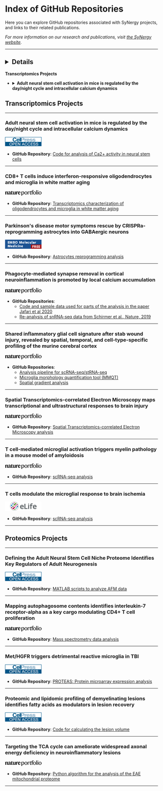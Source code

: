 # Index of GitHub Repositories

Here you can explore GitHub repositories associated with SyNergy projects, and links to their related publications.

_For more information on our research and publications, visit [the SyNergy website](https://synergy-munich.de/)._

---

## <details>
  <summary><strong>Transcriptomics Projects</strong></summary>

  <ul>
    <li>
      <details>
        <summary><strong>Adult neural stem cell activation in mice is regulated by the day/night cycle and intracellular calcium dynamics</strong></summary>
        <p>
          <a href="https://www.cell.com/cell/fulltext/S0092-8674(20)31748-7">
            <img src="assets/img/thumbnails/t1.png" alt="Thumbnail 1">
          </a>
          <br>
          <strong>GitHub Repository:</strong> 
          <a href="https://github.com/SaghatelyanLab/Calcium_analysis_in_NSC">
            Code for analysis of Ca2+ activity in neural stem cells
          </a>
        </p>
      </details>
    </li>
  </ul>
</details>


## Transcriptomics Projects
---

### **Adult neural stem cell activation in mice is regulated by the day/night cycle and intracellular calcium dynamics**
[![Alt text](assets/img/thumbnails/t1.png)](https://www.cell.com/cell/fulltext/S0092-8674(20)31748-7)
- **GitHub Repository**: [Code for analysis of Ca2+ activity in neural stem cells](https://github.com/SaghatelyanLab/Calcium_analysis_in_NSC)

---

### **CD8+ T cells induce interferon-responsive oligodendrocytes and microglia in white matter aging**
[![Alt text](assets/img/thumbnails/t2.png)](https://www.nature.com/articles/s41593-022-01183-6)
- **GitHub Repository**: [Transcriptomics characterization of oligodendrocytes and microglia in white matter aging](https://github.com/ISD-SystemsNeuroscience/Aging_Oligos_Microglia)

---

### **Parkinson's disease motor symptoms rescue by CRISPRa‐reprogramming astrocytes into GABAergic neurons**
[![Alt text](assets/img/thumbnails/t3.png)](https://www.embopress.org/doi/full/10.15252/emmm.202114797)
- **GitHub Repository**: [Astrocytes reprogramming analysis](https://github.com/theislab/astrocytes_reprogramming_analysis)

---

### **Phagocyte-mediated synapse removal in cortical neuroinflammation is promoted by local calcium accumulation**
[![Alt text](assets/img/thumbnails/t4.png)](https://www.nature.com/articles/s41593-020-00780-7)
- **GitHub Repositories**:
  - [Code and sample data used for parts of the analysis in the paper Jafari et al 2020](https://github.com/portugueslab/Jafari-et-al-2020)
  - [Re-analysis of snRNA-seq data from Schirmer et al., Nature, 2019](https://github.com/engelsdaniel/schirmer_reanalyzed)

---

### **Shared inflammatory glial cell signature after stab wound injury, revealed by spatial, temporal, and cell-type-specific profiling of the murine cerebral cortex**
[![Alt text](assets/img/thumbnails/t5.png)](https://www.nature.com/articles/s41467-024-46625-w)
- **GitHub Repositories**:
  - [Analysis pipeline for scRNA-seq/stRNA-seq](https://github.com/NinkovicLab/Koupourtidou-Schwarz-et-al)
  - [Microglia morphology quantification tool (MMQT)](https://github.com/isdneuroimaging/mmqt)
  - [Spatial gradient analysis](https://github.com/simonmfr/SPATA2/tree/publicationCK)

---

### **Spatial Transcriptomics-correlated Electron Microscopy maps transcriptional and ultrastructural responses to brain injury**
[![Alt text](assets/img/thumbnails/t6.png)](https://www.nature.com/articles/s41467-023-39447-9)
- **GitHub Repository**: [Spatial Transcriptomics-correlated Electron Microscopy analysis](https://github.com/ISD-SystemsNeuroscience/STcEM)

---

### **T cell-mediated microglial activation triggers myelin pathology in a mouse model of amyloidosis**
[![Alt text](assets/img/thumbnails/t7.png)](https://www.nature.com/articles/s41593-024-01682-8)
- **GitHub Repository**: [scRNA-seq analysis](https://github.com/Ruoqing-feng/AD_inflammation)

---

### **T cells modulate the microglial response to brain ischemia**
[![Alt text](assets/img/thumbnails/t8.png)](https://elifesciences.org/articles/82031)
- **GitHub Repository**: [scRNA-seq analysis](https://github.com/Lieszlab/Benakis-et-al.-2022-eLife)

---


 
## Proteomics Projects
---

### **Defining the Adult Neural Stem Cell Niche Proteome Identifies Key Regulators of Adult Neurogenesis**
[![Alt text](assets/img/thumbnails/p1.png)](https://www.cell.com/cell-stem-cell/fulltext/S1934-5909(20)30002-3)
- **GitHub Repository**: [MATLAB scripts to analyze AFM data](https://github.com/FranzeLab)

---

### **Mapping autophagosome contents identifies interleukin-7 receptor-alpha as a key cargo modulating CD4+ T cell proliferation**
[![Alt text](assets/img/thumbnails/p2.png)](https://www.nature.com/articles/s41467-022-32718-x)
- **GitHub Repository**: [Mass spectrometry data analysis](https://github.com/dzhou93/proximity_labelling_pipeline/commit/2e825476556087ae0cff51310556adb278a83d77)

---

### **Met/HGFR triggers detrimental reactive microglia in TBI**
[![Alt text](assets/img/thumbnails/p3.png)](https://www.cell.com/cell-reports/fulltext/S2211-1247(22)01763-6)
- **GitHub Repository**: [PROTEAS: Protein microarray expression analysis](https://github.com/Rida-Rehman/PROTEAS)

---

### **Proteomic and lipidomic profiling of demyelinating lesions identifies fatty acids as modulators in lesion recovery**
[![Alt text](assets/img/thumbnails/p4.png)](https://www.cell.com/cell-reports/fulltext/S2211-1247(21)01368-1)
- **GitHub Repository**: [Code for calculating the lesion volume](https://github.com/lenkavaculciakova/lesion_volume)

---

### **Targeting the TCA cycle can ameliorate widespread axonal energy deficiency in neuroinflammatory lesions**
[![Alt text](assets/img/thumbnails/p5.png)](https://www.nature.com/articles/s42255-023-00838-3)
- **GitHub Repository**: [Python algorithm for the analysis of the EAE mitochondrial proteome](https://github.com/engelsdaniel/mitoproteomics)

---

